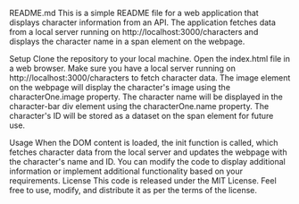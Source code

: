 README.md
This is a simple README file for a web application that displays character information from an API. The application fetches data from a local server running on http://localhost:3000/characters and displays the character name in a span element on the webpage.

Setup
Clone the repository to your local machine.
Open the index.html file in a web browser.
Make sure you have a local server running on http://localhost:3000/characters to fetch character data.
The image element on the webpage will display the character's image using the characterOne.image property.
The character name will be displayed in the character-bar div element using the characterOne.name property.
The character's ID will be stored as a dataset on the span element for future use.

Usage
When the DOM content is loaded, the init function is called, which fetches character data from the local server and updates the webpage with the character's name and ID.
You can modify the code to display additional information or implement additional functionality based on your requirements.
License
This code is released under the MIT License. Feel free to use, modify, and distribute it as per the terms of the license.
